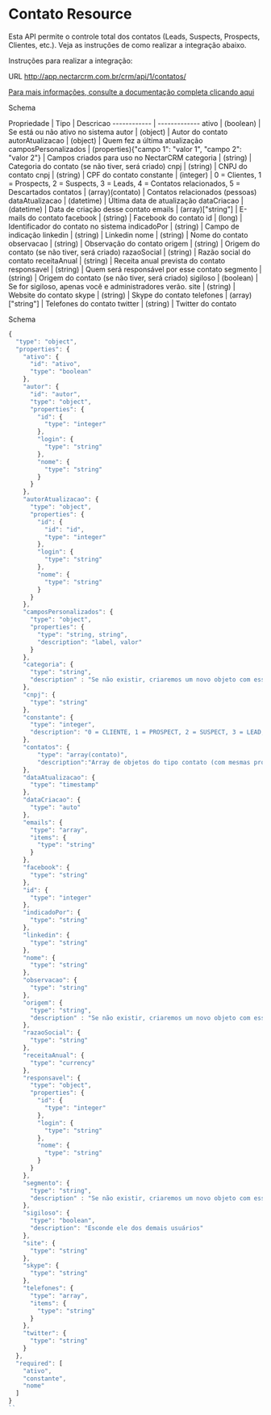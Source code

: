 # Contato Resource

Esta API permite o controle total dos contatos (Leads, Suspects, Prospects, Clientes, etc.). Veja as instruções de como realizar a integração abaixo.

Instruções para realizar a integração:

URL
http://app.nectarcrm.com.br/crm/api/1/contatos/

[Para mais informações, consulte a documentação completa clicando aqui](http://docs.nectarcrm.apiary.io)

Schema

Propriedade | Tipo | Descricao
------------ | -------------
ativo | (boolean) | Se está ou não ativo no sistema
autor | (object) | Autor do contato
autorAtualizacao | (object) | Quem fez a última atualização
camposPersonalizados | (properties){"campo 1": "valor 1", "campo 2": "valor 2"} | Campos criados para uso no NectarCRM
categoria | (string) | Categoria do contato (se não tiver, será criado)
cnpj | (string) | CNPJ do contato
cnpj | (string) | CPF do contato
constante | (integer) | 0 = Clientes, 1 = Prospects, 2 = Suspects, 3 = Leads, 4 = Contatos relacionados, 5 = Descartados
contatos | (array)(contato) | Contatos relacionados (pessoas)
dataAtualizacao | (datetime) | Última data de atualização
dataCriacao | (datetime) | Data de criação desse contato
emails | (array)["string"] | E-mails do contato
facebook | (string) | Facebook do contato
id | (long) | Identificador do contato no sistema
indicadoPor | (string) | Campo de indicação
linkedin | (string) | Linkedin
nome | (string) | Nome do contato
observacao | (string) | Observação do contato
origem | (string) | Origem do contato (se não tiver, será criado)
razaoSocial | (string) | Razão social do contato
receitaAnual | (string) | Receita anual prevista do contato
responsavel | (string) | Quem será responsável por esse contato
segmento | (string) | Origem do contato (se não tiver, será criado)
sigiloso | (boolean) | Se for sigiloso, apenas você e administradores verão.
site | (string) | Website do contato
skype | (string) | Skype do contato
telefones | (array)["string"] | Telefones do contato
twitter | (string) | Twitter do contato

Schema

```js
{
  "type": "object",
  "properties": {
    "ativo": {
      "id": "ativo",
      "type": "boolean"
    },
    "autor": {
      "id": "autor",
      "type": "object",
      "properties": {
        "id": {
          "type": "integer"
        },
        "login": {
          "type": "string"
        },
        "nome": {
          "type": "string"
        }
      }
    },
    "autorAtualizacao": {
      "type": "object",
      "properties": {
        "id": {
          "id": "id",
          "type": "integer"
        },
        "login": {
          "type": "string"
        },
        "nome": {
          "type": "string"
        }
      }
    },
    "camposPersonalizados": {
      "type": "object",
      "properties": {
        "type": "string, string",
        "description": "label, valor"
      }
    },
    "categoria": {
      "type": "string",
      "description" : "Se não existir, criaremos um novo objeto com esse nome."
    },
    "cnpj": {
      "type": "string"
    },
    "constante": {
      "type": "integer",
      "description": "0 = CLIENTE, 1 = PROSPECT, 2 = SUSPECT, 3 = LEAD, 4 = CONTATO_RELACIONADO, 5 = DESCARTADO"
    },
    "contatos": {
        "type": "array(contato)",
        "description":"Array de objetos do tipo contato (com mesmas propriedades desse schema Contato)"
    },
    "dataAtualizacao": {
      "type": "timestamp"
    },
    "dataCriacao": {
      "type": "auto"
    },
    "emails": {
      "type": "array",
      "items": {
        "type": "string"
      }
    },
    "facebook": {
      "type": "string"
    },
    "id": {
      "type": "integer"
    },
    "indicadoPor": {
      "type": "string"
    },
    "linkedin": {
      "type": "string"
    },
    "nome": {
      "type": "string"
    },
    "observacao": {
      "type": "string"
    },
    "origem": {
      "type": "string",
      "description" : "Se não existir, criaremos um novo objeto com esse nome."
    },
    "razaoSocial": {
      "type": "string"
    },
    "receitaAnual": {
      "type": "currency"
    },
    "responsavel": {
      "type": "object",
      "properties": {
        "id": {
          "type": "integer"
        },
        "login": {
          "type": "string"
        },
        "nome": {
          "type": "string"
        }
      }
    },
    "segmento": {
      "type": "string",
      "description" : "Se não existir, criaremos um novo objeto com esse nome."
    },
    "sigiloso": {
      "type": "boolean",
      "description": "Esconde ele dos demais usuários"
    },
    "site": {
      "type": "string"
    },
    "skype": {
      "type": "string"
    },
    "telefones": {
      "type": "array",
      "items": {
        "type": "string"
      }
    },
    "twitter": {
      "type": "string"
    }
  },
  "required": [
    "ativo",
    "constante",
    "nome"
  ]
}
``